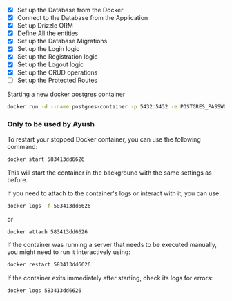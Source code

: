 - [x] Set up the Database from the Docker
- [x] Connect to the Database from the Application
- [x] Set up Drizzle ORM
- [x] Define All the entities
- [x] Set up the Database Migrations
- [x] Set up the Login logic
- [x] Set up the Registration logic
- [x] Set up the Logout logic
- [x] Set up the CRUD operations
- [ ] Set up the Protected Routes

Starting a new docker postgres container

```sh
docker run -d --name postgres-container -p 5432:5432 -e POSTGRES_PASSWORD=test123 -d postgres
```

### Only to be used by Ayush

To restart your stopped Docker container, you can use the following command:

```sh
docker start 583413dd6626
```

This will start the container in the background with the same settings as before.

If you need to attach to the container's logs or interact with it, you can use:

```sh
docker logs -f 583413dd6626
```

or

```sh
docker attach 583413dd6626
```

If the container was running a server that needs to be executed manually, you might need to run it interactively using:

```sh
docker restart 583413dd6626
```

If the container exits immediately after starting, check its logs for errors:

```sh
docker logs 583413dd6626
```
